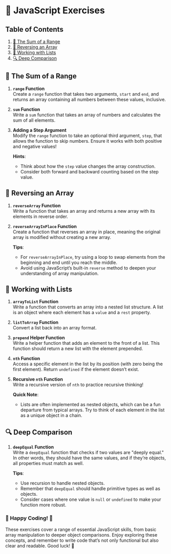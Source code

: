 # 📘 JavaScript Exercises 

## Table of Contents
1. [🌈 The Sum of a Range](#-the-sum-of-a-range)
2. [🔄 Reversing an Array](#-reversing-an-array)
3. [📝 Working with Lists](#-working-with-lists)
4. [🔍 Deep Comparison](#-deep-comparison)

## 🌈 The Sum of a Range

1. **`range` Function**  
   Create a `range` function that takes two arguments, `start` and `end`, and returns an array containing all numbers between these values, inclusive.
   
2. **`sum` Function**  
   Write a `sum` function that takes an array of numbers and calculates the sum of all elements.

3. **Adding a Step Argument**  
   Modify the `range` function to take an optional third argument, `step`, that allows the function to skip numbers. Ensure it works with both positive and negative values!

   **Hints**:
   - Think about how the `step` value changes the array construction.
   - Consider both forward and backward counting based on the step value.

## 🔄 Reversing an Array

1. **`reverseArray` Function**  
   Write a function that takes an array and returns a new array with its elements in reverse order.

2. **`reverseArrayInPlace` Function**  
   Create a function that reverses an array in place, meaning the original array is modified without creating a new array.

   **Tips**:
   - For `reverseArrayInPlace`, try using a loop to swap elements from the beginning and end until you reach the middle.
   - Avoid using JavaScript’s built-in `reverse` method to deepen your understanding of array manipulation.

## 📝 Working with Lists

1. **`arrayToList` Function**  
   Write a function that converts an array into a nested list structure. A list is an object where each element has a `value` and a `rest` property.

2. **`listToArray` Function**  
   Convert a list back into an array format. 

3. **`prepend` Helper Function**  
   Write a helper function that adds an element to the front of a list. This function should return a new list with the element prepended.

4. **`nth` Function**  
   Access a specific element in the list by its position (with zero being the first element). Return `undefined` if the element doesn’t exist.

5. **Recursive `nth` Function**  
   Write a recursive version of `nth` to practice recursive thinking!

   **Quick Note**:
   - Lists are often implemented as nested objects, which can be a fun departure from typical arrays. Try to think of each element in the list as a unique object in a chain.

## 🔍 Deep Comparison

1. **`deepEqual` Function**  
   Write a `deepEqual` function that checks if two values are "deeply equal." In other words, they should have the same values, and if they’re objects, all properties must match as well.

   **Tips**:
   - Use recursion to handle nested objects.
   - Remember that `deepEqual` should handle primitive types as well as objects.
   - Consider cases where one value is `null` or `undefined` to make your function more robust.

### 🌟 Happy Coding! 🌟

These exercises cover a range of essential JavaScript skills, from basic array manipulation to deeper object comparisons. Enjoy exploring these concepts, and remember to write code that’s not only functional but also clear and readable. Good luck! 🚀